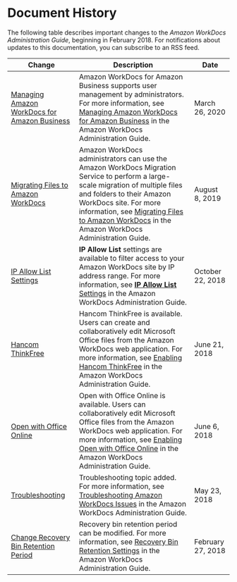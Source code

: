 # Document History<a name="document_history"></a>

The following table describes important changes to the *Amazon WorkDocs Administration Guide*, beginning in February 2018\. For notifications about updates to this documentation, you can subscribe to an RSS feed\.

| Change | Description | Date | 
| --- |--- |--- |
| [Managing Amazon WorkDocs for Amazon Business](#document_history) | Amazon WorkDocs for Amazon Business supports user management by administrators\. For more information, see [Managing Amazon WorkDocs for Amazon Business](https://docs.aws.amazon.com/workdocs/latest/adminguide/workdocs-amazon-business-admin.html) in the Amazon WorkDocs Administration Guide\. | March 26, 2020 | 
| [Migrating Files to Amazon WorkDocs](#document_history) | Amazon WorkDocs administrators can use the Amazon WorkDocs Migration Service to perform a large\-scale migration of multiple files and folders to their Amazon WorkDocs site\. For more information, see [Migrating Files to Amazon WorkDocs](https://docs.aws.amazon.com/workdocs/latest/adminguide/migration.html) in the Amazon WorkDocs Administration Guide\. | August 8, 2019 | 
| [IP Allow List Settings](#document_history) | **IP Allow List** settings are available to filter access to your Amazon WorkDocs site by IP address range\. For more information, see [**IP Allow List** Settings](https://docs.aws.amazon.com/workdocs/latest/adminguide/manage-sites.html#ipfiltering) in the Amazon WorkDocs Administration Guide\. | October 22, 2018 | 
| [Hancom ThinkFree](#document_history) | Hancom ThinkFree is available\. Users can create and collaboratively edit Microsoft Office files from the Amazon WorkDocs web application\. For more information, see [Enabling Hancom ThinkFree](https://docs.aws.amazon.com/workdocs/latest/adminguide/collab-editing.html#enable-hancom-edit) in the Amazon WorkDocs Administration Guide\. | June 21, 2018 | 
| [Open with Office Online](#document_history) | Open with Office Online is available\. Users can collaboratively edit Microsoft Office files from the Amazon WorkDocs web application\. For more information, see [Enabling Open with Office Online](https://docs.aws.amazon.com/workdocs/latest/adminguide/collab-editing.html#enable-office-online) in the Amazon WorkDocs Administration Guide\. | June 6, 2018 | 
| [Troubleshooting](#document_history) | Troubleshooting topic added\. For more information, see [Troubleshooting Amazon WorkDocs Issues](https://docs.aws.amazon.com/workdocs/latest/adminguide/troubleshooting.html) in the Amazon WorkDocs Administration Guide\. | May 23, 2018 | 
| [Change Recovery Bin Retention Period](#document_history) | Recovery bin retention period can be modified\. For more information, see [Recovery Bin Retention Settings](https://docs.aws.amazon.com/workdocs/latest/adminguide/manage-sites.html#recovery-bin) in the Amazon WorkDocs Administration Guide\. | February 27, 2018 | 